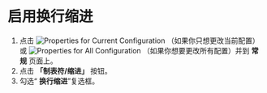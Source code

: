 # 启用换行缩进

1. 点击 ![Properties for Current Configuration](../../images/properties..png)
（如果你只想更改当前配置）或
![Properties for All Configuration](../../images/allproperties..png)
（如果你想要更改所有配置）并到 **常规** 页面上。
2. 点击 **「制表符/缩进」** 按钮。
3. 勾选“ **换行缩进**”复选框。
